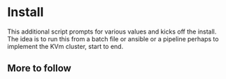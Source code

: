 # Install
This additional script prompts for various values and kicks off the install.  The idea is to run this from a batch file or ansible or a pipeline perhaps to implement the KVm cluster, start to end.

## More to follow
